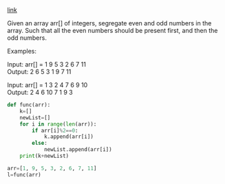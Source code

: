 [link](https://www.geeksforgeeks.org/segregate-even-odd-numbers-set-3/)

Given an array arr[] of integers, segregate even and odd numbers in the array. Such that all the even numbers should be present first, and then the odd numbers.

Examples:  

Input: arr[] = 1 9 5 3 2 6 7 11  
Output: 2 6 5 3 1 9 7 11

Input: arr[] = 1 3 2 4 7 6 9 10  
Output:  2 4 6 10 7 1 9 3

```python
def func(arr):
    k=[]
    newList=[]
    for i in range(len(arr)):
        if arr[i]%2==0:
            k.append(arr[i])
        else:
            newList.append(arr[i])
    print(k+newList)

arr=[1, 9, 5, 3, 2, 6, 7, 11]
l=func(arr)
```
